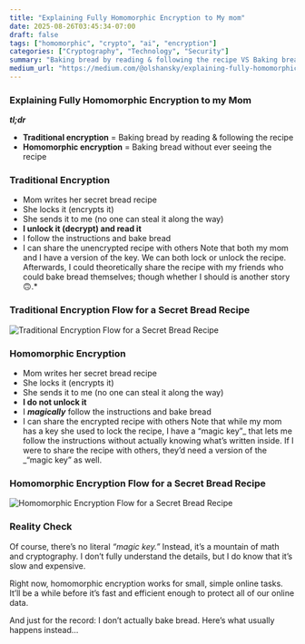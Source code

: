 ```yaml
---
title: "Explaining Fully Homomorphic Encryption to My mom"
date: 2025-08-26T03:45:34-07:00
draft: false
tags: ["homomorphic", "crypto", "ai", "encryption"]
categories: ["Cryptography", "Technology", "Security"]
summary: "Baking bread by reading & following the recipe VS Baking bread without ever seeing the recipe"
medium_url: "https://medium.com/@olshansky/explaining-fully-homomorphic-encryption-to-my-mom-c14ebb724910"
---
```


### Explaining Fully Homomorphic Encryption to my Mom

**_tl;dr_**

- **Traditional encryption** = Baking bread by reading & following the recipe
- **Homomorphic encryption** = Baking bread without ever seeing the recipe

### Traditional Encryption

- Mom writes her secret bread recipe
- She locks it (encrypts it)
- She sends it to me (no one can steal it along the way)
- **I unlock it (decrypt) and read it**
- I follow the instructions and bake bread
- I can share the unencrypted recipe with others
  Note that both my mom and I have a version of the key. We can both lock or unlock the recipe. Afterwards, I could theoretically share the recipe with my friends who could bake bread themselves; though whether I should is another story 🙃.\*

### Traditional Encryption Flow for a Secret Bread Recipe

![Traditional Encryption Flow for a Secret Bread Recipe](https://cdn-images-1.medium.com/max/1200/1*DPGwqEhmGikgNIX1SDhjJg.png)

### Homomorphic Encryption

- Mom writes her secret bread recipe
- She locks it (encrypts it)
- She sends it to me (no one can steal it along the way)
- **I do not unlock it**
- I **_magically_** follow the instructions and bake bread
- I can share the encrypted recipe with others
  Note that while my mom has a key she used to lock the recipe, I have a “magic key”_ that lets me follow the instructions without actually knowing what’s written inside. If I were to share the recipe with others, they’d need a version of the _“magic key” as well.

### Homomorphic Encryption Flow for a Secret Bread Recipe

![Homomorphic Encryption Flow for a Secret Bread Recipe](https://cdn-images-1.medium.com/max/1200/1*bDijSJu81p_u05R6CClBYQ.png)

### Reality Check

Of course, there’s no literal _“magic key.”_ Instead, it’s a mountain of math and cryptography. I don’t fully understand the details, but I do know that it’s slow and expensive.

Right now, homomorphic encryption works for small, simple online tasks. It’ll be a while before it’s fast and efficient enough to protect all of our online data.

And just for the record: I don’t actually bake bread. Here’s what usually happens instead…
